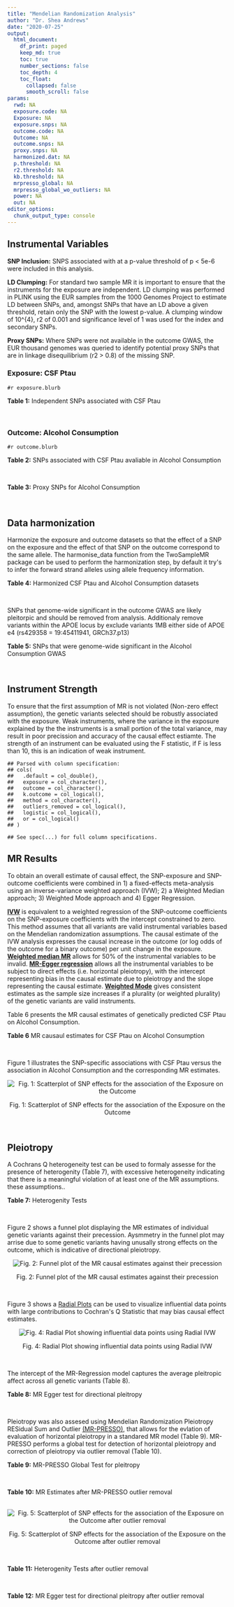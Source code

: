 ```yaml
---
title: "Mendelian Randomization Analysis"
author: "Dr. Shea Andrews"
date: "2020-07-25"
output:
  html_document:
    df_print: paged
    keep_md: true
    toc: true
    number_sections: false
    toc_depth: 4
    toc_float:
      collapsed: false
      smooth_scroll: false
params:
  rwd: NA
  exposure.code: NA
  Exposure: NA
  exposure.snps: NA
  outcome.code: NA
  Outcome: NA
  outcome.snps: NA
  proxy.snps: NA
  harmonized.dat: NA
  p.threshold: NA
  r2.threshold: NA
  kb.threshold: NA
  mrpresso_global: NA
  mrpresso_global_wo_outliers: NA
  power: NA
  out: NA
editor_options:
  chunk_output_type: console
---
```







## Instrumental Variables
**SNP Inclusion:** SNPS associated with at a p-value threshold of p < 5e-6 were included in this analysis.
<br>

**LD Clumping:** For standard two sample MR it is important to ensure that the instruments for the exposure are independent. LD clumping was performed in PLINK using the EUR samples from the 1000 Genomes Project to estimate LD between SNPs, and, amongst SNPs that have an LD above a given threshold, retain only the SNP with the lowest p-value. A clumping window of 10^{4}, r2 of 0.001 and significance level of 1 was used for the index and secondary SNPs.
<br>

**Proxy SNPs:** Where SNPs were not available in the outcome GWAS, the EUR thousand genomes was queried to identify potential proxy SNPs that are in linkage disequilibrium (r2 > 0.8) of the missing SNP.
<br>

### Exposure: CSF Ptau
`#r exposure.blurb`
<br>

**Table 1:** Independent SNPs associated with CSF Ptau
<div data-pagedtable="false">
  <script data-pagedtable-source type="application/json">
{"columns":[{"label":["SNP"],"name":[1],"type":["chr"],"align":["left"]},{"label":["CHROM"],"name":[2],"type":["dbl"],"align":["right"]},{"label":["POS"],"name":[3],"type":["dbl"],"align":["right"]},{"label":["REF"],"name":[4],"type":["chr"],"align":["left"]},{"label":["ALT"],"name":[5],"type":["chr"],"align":["left"]},{"label":["AF"],"name":[6],"type":["dbl"],"align":["right"]},{"label":["BETA"],"name":[7],"type":["dbl"],"align":["right"]},{"label":["SE"],"name":[8],"type":["dbl"],"align":["right"]},{"label":["Z"],"name":[9],"type":["dbl"],"align":["right"]},{"label":["P"],"name":[10],"type":["dbl"],"align":["right"]},{"label":["N"],"name":[11],"type":["dbl"],"align":["right"]},{"label":["TRAIT"],"name":[12],"type":["chr"],"align":["left"]}],"data":[{"1":"rs4267554","2":"2","3":"46901045","4":"A","5":"G","6":"0.1037360","7":"-0.04197","8":"0.008801","9":"-4.768776","10":"1.976e-06","11":"3146","12":"CSF_ptau"},{"1":"rs35055419","2":"3","3":"190663557","4":"T","5":"C","6":"0.3498150","7":"0.03490","8":"0.005653","9":"6.173713","10":"7.624e-10","11":"3146","12":"CSF_ptau"},{"1":"rs16897042","2":"5","3":"67107448","4":"T","5":"C","6":"0.0184850","7":"0.07870","8":"0.016050","9":"4.903427","10":"9.998e-07","11":"3146","12":"CSF_ptau"},{"1":"rs60871478","2":"7","3":"827325","4":"A","5":"G","6":"0.7729760","7":"-0.03472","8":"0.006863","9":"-5.059010","10":"4.505e-07","11":"3146","12":"CSF_ptau"},{"1":"rs7798280","2":"7","3":"15093202","4":"C","5":"A","6":"0.3549910","7":"-0.03378","8":"0.006773","9":"-4.987450","10":"6.699e-07","11":"3146","12":"CSF_ptau"},{"1":"rs2439313","2":"8","3":"32533316","4":"A","5":"G","6":"0.5620010","7":"-0.02653","8":"0.005418","9":"-4.896640","10":"1.025e-06","11":"3146","12":"CSF_ptau"},{"1":"rs514716","2":"9","3":"3929424","4":"C","5":"T","6":"0.8443070","7":"0.04876","8":"0.008764","9":"5.563670","10":"2.935e-08","11":"3146","12":"CSF_ptau"},{"1":"rs9527039","2":"13","3":"53504675","4":"T","5":"C","6":"0.0810909","7":"-0.06098","8":"0.010450","9":"-5.835407","10":"5.947e-09","11":"3146","12":"CSF_ptau"},{"1":"rs12889974","2":"14","3":"77609298","4":"C","5":"G","6":"0.0913043","7":"0.04955","8":"0.010660","9":"4.648218","10":"3.555e-06","11":"3146","12":"CSF_ptau"},{"1":"rs12961169","2":"18","3":"77381649","4":"C","5":"T","6":"0.1395560","7":"0.05004","8":"0.008013","9":"6.244852","10":"5.117e-10","11":"3146","12":"CSF_ptau"},{"1":"rs769449","2":"19","3":"45410002","4":"G","5":"A","6":"0.0998545","7":"0.07930","8":"0.006542","9":"12.121675","10":"5.299e-33","11":"3146","12":"CSF_ptau"},{"1":"rs34871495","2":"20","3":"55310283","4":"C","5":"T","6":"0.0282916","7":"0.08995","8":"0.016740","9":"5.373357","10":"8.307e-08","11":"3146","12":"CSF_ptau"},{"1":"rs41157","2":"22","3":"30405151","4":"T","5":"C","6":"0.7146230","7":"-0.02538","8":"0.005504","9":"-4.611190","10":"4.182e-06","11":"3146","12":"CSF_ptau"}],"options":{"columns":{"min":{},"max":[10]},"rows":{"min":[10],"max":[10]},"pages":{}}}
  </script>
</div>
<br>

### Outcome: Alcohol Consumption
`#r outcome.blurb`
<br>

**Table 2:** SNPs associated with CSF Ptau avaliable in Alcohol Consumption
<div data-pagedtable="false">
  <script data-pagedtable-source type="application/json">
{"columns":[{"label":["SNP"],"name":[1],"type":["chr"],"align":["left"]},{"label":["CHROM"],"name":[2],"type":["dbl"],"align":["right"]},{"label":["POS"],"name":[3],"type":["dbl"],"align":["right"]},{"label":["REF"],"name":[4],"type":["chr"],"align":["left"]},{"label":["ALT"],"name":[5],"type":["chr"],"align":["left"]},{"label":["AF"],"name":[6],"type":["dbl"],"align":["right"]},{"label":["BETA"],"name":[7],"type":["dbl"],"align":["right"]},{"label":["SE"],"name":[8],"type":["dbl"],"align":["right"]},{"label":["Z"],"name":[9],"type":["dbl"],"align":["right"]},{"label":["P"],"name":[10],"type":["dbl"],"align":["right"]},{"label":["N"],"name":[11],"type":["dbl"],"align":["right"]},{"label":["TRAIT"],"name":[12],"type":["chr"],"align":["left"]}],"data":[{"1":"rs4267554","2":"2","3":"46901045","4":"A","5":"G","6":"0.1037360","7":"0.0019571500","8":"0.001029536","9":"1.901","10":"0.057320","11":"941280","12":"Drinks_Per_Week"},{"1":"rs35055419","2":"3","3":"190663557","4":"T","5":"C","6":"0.3498150","7":"-0.0030397200","8":"0.001028670","9":"-2.955","10":"0.003129","11":"941280","12":"Drinks_Per_Week"},{"1":"rs16897042","2":"5","3":"67107448","4":"T","5":"C","6":"0.0184850","7":"0.0000144541","8":"0.001032435","9":"0.014","10":"0.988700","11":"941280","12":"Drinks_Per_Week"},{"1":"rs60871478","2":"7","3":"827325","4":"A","5":"G","6":"0.7729760","7":"-0.0022829200","8":"0.001029269","9":"-2.218","10":"0.026570","11":"941280","12":"Drinks_Per_Week"},{"1":"rs7798280","2":"7","3":"15093202","4":"C","5":"A","6":"0.3549910","7":"0.0002843901","8":"0.001414876","9":"0.201","10":"0.841000","11":"500531","12":"Drinks_Per_Week"},{"1":"rs2439313","2":"8","3":"32533316","4":"A","5":"G","6":"0.5620010","7":"-0.0018152800","8":"0.001029655","9":"-1.763","10":"0.077980","11":"941280","12":"Drinks_Per_Week"},{"1":"rs514716","2":"9","3":"3929424","4":"C","5":"T","6":"0.8443070","7":"-0.0005422581","8":"0.001030909","9":"-0.526","10":"0.599200","11":"941280","12":"Drinks_Per_Week"},{"1":"rs9527039","2":"13","3":"53504675","4":"T","5":"C","6":"0.0810909","7":"-0.0006174570","8":"0.001030813","9":"-0.599","10":"0.549300","11":"941280","12":"Drinks_Per_Week"},{"1":"rs12889974","2":"14","3":"77609298","4":"C","5":"G","6":"0.0913043","7":"-0.0001774250","8":"0.001031543","9":"-0.172","10":"0.863100","11":"941280","12":"Drinks_Per_Week"},{"1":"rs12961169","2":"18","3":"77381649","4":"C","5":"T","6":"0.1395560","7":"0.0001867053","8":"0.001031521","9":"0.181","10":"0.856700","11":"941280","12":"Drinks_Per_Week"},{"1":"rs769449","2":"19","3":"45410002","4":"G","5":"A","6":"0.0998545","7":"-0.0011610758","8":"0.001030236","9":"-1.127","10":"0.259500","11":"941280","12":"Drinks_Per_Week"},{"1":"rs34871495","2":"20","3":"55310283","4":"C","5":"T","6":"0.0282916","7":"0.0006916162","8":"0.001030725","9":"0.671","10":"0.502400","11":"941280","12":"Drinks_Per_Week"},{"1":"rs41157","2":"22","3":"30405151","4":"T","5":"C","6":"0.7146230","7":"0.0027256000","8":"0.001028915","9":"2.649","10":"0.008067","11":"941280","12":"Drinks_Per_Week"}],"options":{"columns":{"min":{},"max":[10]},"rows":{"min":[10],"max":[10]},"pages":{}}}
  </script>
</div>
<br>

**Table 3:** Proxy SNPs for Alcohol Consumption
<div data-pagedtable="false">
  <script data-pagedtable-source type="application/json">
{"columns":[{"label":["proxy.outcome"],"name":[1],"type":["lgl"],"align":["right"]},{"label":["target_snp"],"name":[2],"type":["lgl"],"align":["right"]},{"label":["proxy_snp"],"name":[3],"type":["lgl"],"align":["right"]},{"label":["ld.r2"],"name":[4],"type":["lgl"],"align":["right"]},{"label":["Dprime"],"name":[5],"type":["lgl"],"align":["right"]},{"label":["ref.proxy"],"name":[6],"type":["lgl"],"align":["right"]},{"label":["alt.proxy"],"name":[7],"type":["lgl"],"align":["right"]},{"label":["CHROM"],"name":[8],"type":["lgl"],"align":["right"]},{"label":["POS"],"name":[9],"type":["lgl"],"align":["right"]},{"label":["ALT.proxy"],"name":[10],"type":["lgl"],"align":["right"]},{"label":["REF.proxy"],"name":[11],"type":["lgl"],"align":["right"]},{"label":["AF"],"name":[12],"type":["lgl"],"align":["right"]},{"label":["BETA"],"name":[13],"type":["lgl"],"align":["right"]},{"label":["SE"],"name":[14],"type":["lgl"],"align":["right"]},{"label":["P"],"name":[15],"type":["lgl"],"align":["right"]},{"label":["N"],"name":[16],"type":["lgl"],"align":["right"]},{"label":["ref"],"name":[17],"type":["lgl"],"align":["right"]},{"label":["alt"],"name":[18],"type":["lgl"],"align":["right"]},{"label":["ALT"],"name":[19],"type":["lgl"],"align":["right"]},{"label":["REF"],"name":[20],"type":["lgl"],"align":["right"]},{"label":["PHASE"],"name":[21],"type":["lgl"],"align":["right"]}],"data":[{"1":"NA","2":"NA","3":"NA","4":"NA","5":"NA","6":"NA","7":"NA","8":"NA","9":"NA","10":"NA","11":"NA","12":"NA","13":"NA","14":"NA","15":"NA","16":"NA","17":"NA","18":"NA","19":"NA","20":"NA","21":"NA"}],"options":{"columns":{"min":{},"max":[10]},"rows":{"min":[10],"max":[10]},"pages":{}}}
  </script>
</div>
<br>

## Data harmonization
Harmonize the exposure and outcome datasets so that the effect of a SNP on the exposure and the effect of that SNP on the outcome correspond to the same allele. The harmonise_data function from the TwoSampleMR package can be used to perform the harmonization step, by default it try's to infer the forward strand alleles using allele frequency information.
<br>

**Table 4:** Harmonized CSF Ptau and Alcohol Consumption datasets
<div data-pagedtable="false">
  <script data-pagedtable-source type="application/json">
{"columns":[{"label":["SNP"],"name":[1],"type":["chr"],"align":["left"]},{"label":["effect_allele.exposure"],"name":[2],"type":["chr"],"align":["left"]},{"label":["other_allele.exposure"],"name":[3],"type":["chr"],"align":["left"]},{"label":["effect_allele.outcome"],"name":[4],"type":["chr"],"align":["left"]},{"label":["other_allele.outcome"],"name":[5],"type":["chr"],"align":["left"]},{"label":["beta.exposure"],"name":[6],"type":["dbl"],"align":["right"]},{"label":["beta.outcome"],"name":[7],"type":["dbl"],"align":["right"]},{"label":["eaf.exposure"],"name":[8],"type":["dbl"],"align":["right"]},{"label":["eaf.outcome"],"name":[9],"type":["dbl"],"align":["right"]},{"label":["remove"],"name":[10],"type":["lgl"],"align":["right"]},{"label":["palindromic"],"name":[11],"type":["lgl"],"align":["right"]},{"label":["ambiguous"],"name":[12],"type":["lgl"],"align":["right"]},{"label":["id.outcome"],"name":[13],"type":["chr"],"align":["left"]},{"label":["chr.outcome"],"name":[14],"type":["dbl"],"align":["right"]},{"label":["pos.outcome"],"name":[15],"type":["dbl"],"align":["right"]},{"label":["se.outcome"],"name":[16],"type":["dbl"],"align":["right"]},{"label":["z.outcome"],"name":[17],"type":["dbl"],"align":["right"]},{"label":["pval.outcome"],"name":[18],"type":["dbl"],"align":["right"]},{"label":["samplesize.outcome"],"name":[19],"type":["dbl"],"align":["right"]},{"label":["outcome"],"name":[20],"type":["chr"],"align":["left"]},{"label":["mr_keep.outcome"],"name":[21],"type":["lgl"],"align":["right"]},{"label":["pval_origin.outcome"],"name":[22],"type":["chr"],"align":["left"]},{"label":["chr.exposure"],"name":[23],"type":["dbl"],"align":["right"]},{"label":["pos.exposure"],"name":[24],"type":["dbl"],"align":["right"]},{"label":["se.exposure"],"name":[25],"type":["dbl"],"align":["right"]},{"label":["z.exposure"],"name":[26],"type":["dbl"],"align":["right"]},{"label":["pval.exposure"],"name":[27],"type":["dbl"],"align":["right"]},{"label":["samplesize.exposure"],"name":[28],"type":["dbl"],"align":["right"]},{"label":["exposure"],"name":[29],"type":["chr"],"align":["left"]},{"label":["mr_keep.exposure"],"name":[30],"type":["lgl"],"align":["right"]},{"label":["pval_origin.exposure"],"name":[31],"type":["chr"],"align":["left"]},{"label":["id.exposure"],"name":[32],"type":["chr"],"align":["left"]},{"label":["action"],"name":[33],"type":["dbl"],"align":["right"]},{"label":["mr_keep"],"name":[34],"type":["lgl"],"align":["right"]},{"label":["pt"],"name":[35],"type":["dbl"],"align":["right"]},{"label":["pleitropy_keep"],"name":[36],"type":["lgl"],"align":["right"]},{"label":["mrpresso_RSSobs"],"name":[37],"type":["dbl"],"align":["right"]},{"label":["mrpresso_pval"],"name":[38],"type":["dbl"],"align":["right"]},{"label":["mrpresso_keep"],"name":[39],"type":["lgl"],"align":["right"]}],"data":[{"1":"rs12889974","2":"G","3":"C","4":"G","5":"C","6":"0.04955","7":"-0.0001774250","8":"0.0913043","9":"0.0913043","10":"FALSE","11":"TRUE","12":"FALSE","13":"Io7dRc","14":"14","15":"77609298","16":"0.001031543","17":"-0.172","18":"0.863100","19":"941280","20":"Liu2019drnkwk23andMe","21":"TRUE","22":"reported","23":"14","24":"77609298","25":"0.010660","26":"4.648218","27":"3.555e-06","28":"3146","29":"Deming2017ptau","30":"TRUE","31":"reported","32":"uaYnua","33":"2","34":"TRUE","35":"5e-06","36":"TRUE","37":"7.936772e-09","38":"1.0000","39":"TRUE"},{"1":"rs12961169","2":"T","3":"C","4":"T","5":"C","6":"0.05004","7":"0.0001867053","8":"0.1395560","9":"0.1395560","10":"FALSE","11":"FALSE","12":"FALSE","13":"Io7dRc","14":"18","15":"77381649","16":"0.001031521","17":"0.181","18":"0.856700","19":"941280","20":"Liu2019drnkwk23andMe","21":"TRUE","22":"reported","23":"18","24":"77381649","25":"0.008013","26":"6.244852","27":"5.117e-10","28":"3146","29":"Deming2017ptau","30":"TRUE","31":"reported","32":"uaYnua","33":"2","34":"TRUE","35":"5e-06","36":"TRUE","37":"9.446132e-08","38":"1.0000","39":"TRUE"},{"1":"rs16897042","2":"C","3":"T","4":"C","5":"T","6":"0.07870","7":"0.0000144541","8":"0.0184850","9":"0.0184850","10":"FALSE","11":"FALSE","12":"FALSE","13":"Io7dRc","14":"5","15":"67107448","16":"0.001032435","17":"0.014","18":"0.988700","19":"941280","20":"Liu2019drnkwk23andMe","21":"TRUE","22":"reported","23":"5","24":"67107448","25":"0.016050","26":"4.903427","27":"9.998e-07","28":"3146","29":"Deming2017ptau","30":"TRUE","31":"reported","32":"uaYnua","33":"2","34":"TRUE","35":"5e-06","36":"TRUE","37":"4.253744e-08","38":"1.0000","39":"TRUE"},{"1":"rs2439313","2":"G","3":"A","4":"G","5":"A","6":"-0.02653","7":"-0.0018152800","8":"0.5620010","9":"0.5620010","10":"FALSE","11":"FALSE","12":"FALSE","13":"Io7dRc","14":"8","15":"32533316","16":"0.001029655","17":"-1.763","18":"0.077980","19":"941280","20":"Liu2019drnkwk23andMe","21":"TRUE","22":"reported","23":"8","24":"32533316","25":"0.005418","26":"-4.896640","27":"1.025e-06","28":"3146","29":"Deming2017ptau","30":"TRUE","31":"reported","32":"uaYnua","33":"2","34":"TRUE","35":"5e-06","36":"TRUE","37":"3.644611e-06","38":"0.7344","39":"TRUE"},{"1":"rs34871495","2":"T","3":"C","4":"T","5":"C","6":"0.08995","7":"0.0006916162","8":"0.0282916","9":"0.0282916","10":"FALSE","11":"FALSE","12":"FALSE","13":"Io7dRc","14":"20","15":"55310283","16":"0.001030725","17":"0.671","18":"0.502400","19":"941280","20":"Liu2019drnkwk23andMe","21":"TRUE","22":"reported","23":"20","24":"55310283","25":"0.016740","26":"5.373357","27":"8.307e-08","28":"3146","29":"Deming2017ptau","30":"TRUE","31":"reported","32":"uaYnua","33":"2","34":"TRUE","35":"5e-06","36":"TRUE","37":"1.354557e-06","38":"1.0000","39":"TRUE"},{"1":"rs35055419","2":"C","3":"T","4":"C","5":"T","6":"0.03490","7":"-0.0030397200","8":"0.3498150","9":"0.3498150","10":"FALSE","11":"FALSE","12":"FALSE","13":"Io7dRc","14":"3","15":"190663557","16":"0.001028670","17":"-2.955","18":"0.003129","19":"941280","20":"Liu2019drnkwk23andMe","21":"TRUE","22":"reported","23":"3","24":"190663557","25":"0.005653","26":"6.173713","27":"7.624e-10","28":"3146","29":"Deming2017ptau","30":"TRUE","31":"reported","32":"uaYnua","33":"2","34":"TRUE","35":"5e-06","36":"TRUE","37":"9.565504e-06","38":"0.0348","39":"FALSE"},{"1":"rs41157","2":"C","3":"T","4":"C","5":"T","6":"-0.02538","7":"0.0027256000","8":"0.7146230","9":"0.7146230","10":"FALSE","11":"FALSE","12":"FALSE","13":"Io7dRc","14":"22","15":"30405151","16":"0.001028915","17":"2.649","18":"0.008067","19":"941280","20":"Liu2019drnkwk23andMe","21":"TRUE","22":"reported","23":"22","24":"30405151","25":"0.005504","26":"-4.611190","27":"4.182e-06","28":"3146","29":"Deming2017ptau","30":"TRUE","31":"reported","32":"uaYnua","33":"2","34":"TRUE","35":"5e-06","36":"TRUE","37":"7.468981e-06","38":"0.0852","39":"TRUE"},{"1":"rs4267554","2":"G","3":"A","4":"G","5":"A","6":"-0.04197","7":"0.0019571500","8":"0.1037360","9":"0.1037360","10":"FALSE","11":"FALSE","12":"FALSE","13":"Io7dRc","14":"2","15":"46901045","16":"0.001029536","17":"1.901","18":"0.057320","19":"941280","20":"Liu2019drnkwk23andMe","21":"TRUE","22":"reported","23":"2","24":"46901045","25":"0.008801","26":"-4.768776","27":"1.976e-06","28":"3146","29":"Deming2017ptau","30":"TRUE","31":"reported","32":"uaYnua","33":"2","34":"TRUE","35":"5e-06","36":"TRUE","37":"3.952138e-06","38":"0.7032","39":"TRUE"},{"1":"rs514716","2":"T","3":"C","4":"T","5":"C","6":"0.04876","7":"-0.0005422581","8":"0.8443070","9":"0.8443070","10":"FALSE","11":"FALSE","12":"FALSE","13":"Io7dRc","14":"9","15":"3929424","16":"0.001030909","17":"-0.526","18":"0.599200","19":"941280","20":"Liu2019drnkwk23andMe","21":"TRUE","22":"reported","23":"9","24":"3929424","25":"0.008764","26":"5.563670","27":"2.935e-08","28":"3146","29":"Deming2017ptau","30":"TRUE","31":"reported","32":"uaYnua","33":"2","34":"TRUE","35":"5e-06","36":"TRUE","37":"2.353661e-07","38":"1.0000","39":"TRUE"},{"1":"rs60871478","2":"G","3":"A","4":"G","5":"A","6":"-0.03472","7":"-0.0022829200","8":"0.7729760","9":"0.7729760","10":"FALSE","11":"FALSE","12":"FALSE","13":"Io7dRc","14":"7","15":"827325","16":"0.001029269","17":"-2.218","18":"0.026570","19":"941280","20":"Liu2019drnkwk23andMe","21":"TRUE","22":"reported","23":"7","24":"827325","25":"0.006863","26":"-5.059010","27":"4.505e-07","28":"3146","29":"Deming2017ptau","30":"TRUE","31":"reported","32":"uaYnua","33":"2","34":"TRUE","35":"5e-06","36":"TRUE","37":"5.971004e-06","38":"0.2028","39":"TRUE"},{"1":"rs769449","2":"A","3":"G","4":"A","5":"G","6":"0.07930","7":"-0.0011610758","8":"0.0998545","9":"0.0998545","10":"FALSE","11":"FALSE","12":"FALSE","13":"Io7dRc","14":"19","15":"45410002","16":"0.001030236","17":"-1.127","18":"0.259500","19":"941280","20":"Liu2019drnkwk23andMe","21":"TRUE","22":"reported","23":"19","24":"45410002","25":"0.006542","26":"12.121675","27":"5.299e-33","28":"3146","29":"Deming2017ptau","30":"TRUE","31":"reported","32":"uaYnua","33":"2","34":"TRUE","35":"5e-06","36":"FALSE","37":"NA","38":"NA","39":"NA"},{"1":"rs7798280","2":"A","3":"C","4":"A","5":"C","6":"-0.03378","7":"0.0002843901","8":"0.3549910","9":"0.3549910","10":"FALSE","11":"FALSE","12":"FALSE","13":"Io7dRc","14":"7","15":"15093202","16":"0.001414876","17":"0.201","18":"0.841000","19":"500531","20":"Liu2019drnkwk23andMe","21":"TRUE","22":"reported","23":"7","24":"15093202","25":"0.006773","26":"-4.987450","27":"6.699e-07","28":"3146","29":"Deming2017ptau","30":"TRUE","31":"reported","32":"uaYnua","33":"2","34":"TRUE","35":"5e-06","36":"TRUE","37":"5.006072e-08","38":"1.0000","39":"TRUE"},{"1":"rs9527039","2":"C","3":"T","4":"C","5":"T","6":"-0.06098","7":"-0.0006174570","8":"0.0810909","9":"0.0810909","10":"FALSE","11":"FALSE","12":"FALSE","13":"Io7dRc","14":"13","15":"53504675","16":"0.001030813","17":"-0.599","18":"0.549300","19":"941280","20":"Liu2019drnkwk23andMe","21":"TRUE","22":"reported","23":"13","24":"53504675","25":"0.010450","26":"-5.835407","27":"5.947e-09","28":"3146","29":"Deming2017ptau","30":"TRUE","31":"reported","32":"uaYnua","33":"2","34":"TRUE","35":"5e-06","36":"TRUE","37":"6.941541e-07","38":"1.0000","39":"TRUE"}],"options":{"columns":{"min":{},"max":[10]},"rows":{"min":[10],"max":[10]},"pages":{}}}
  </script>
</div>
<br>

SNPs that genome-wide significant in the outcome GWAS are likely pleitorpic and should be removed from analysis. Additionaly remove variants within the APOE locus by exclude variants 1MB either side of APOE e4 (rs429358 = 19:45411941, GRCh37.p13)
<br>


**Table 5:** SNPs that were genome-wide significant in the Alcohol Consumption GWAS
<div data-pagedtable="false">
  <script data-pagedtable-source type="application/json">
{"columns":[{"label":["SNP"],"name":[1],"type":["chr"],"align":["left"]},{"label":["chr.outcome"],"name":[2],"type":["dbl"],"align":["right"]},{"label":["pos.outcome"],"name":[3],"type":["dbl"],"align":["right"]},{"label":["pval.exposure"],"name":[4],"type":["dbl"],"align":["right"]},{"label":["pval.outcome"],"name":[5],"type":["dbl"],"align":["right"]}],"data":[{"1":"rs769449","2":"19","3":"45410002","4":"5.299e-33","5":"0.2595"}],"options":{"columns":{"min":{},"max":[10]},"rows":{"min":[10],"max":[10]},"pages":{}}}
  </script>
</div>
<br>


## Instrument Strength
To ensure that the first assumption of MR is not violated (Non-zero effect assumption), the genetic variants selected should be robustly associated with the exposure. Weak instruments, where the variance in the exposure explained by the the instruments is a small portion of the total variance, may result in poor precission and accuracy of the causal effect estiamte. The strength of an instrument can be evaluated using the F statistic, if F is less than 10, this is an indication of weak instrument.


```
## Parsed with column specification:
## cols(
##   .default = col_double(),
##   exposure = col_character(),
##   outcome = col_character(),
##   k.outcome = col_logical(),
##   method = col_character(),
##   outliers_removed = col_logical(),
##   logistic = col_logical(),
##   or = col_logical()
## )
```

```
## See spec(...) for full column specifications.
```

<div data-pagedtable="false">
  <script data-pagedtable-source type="application/json">
{"columns":[{"label":["outliers_removed"],"name":[1],"type":["lgl"],"align":["right"]},{"label":["pve.exposure"],"name":[2],"type":["dbl"],"align":["right"]},{"label":["F"],"name":[3],"type":["dbl"],"align":["right"]},{"label":["Alpha"],"name":[4],"type":["dbl"],"align":["right"]},{"label":["NCP"],"name":[5],"type":["dbl"],"align":["right"]},{"label":["Power"],"name":[6],"type":["dbl"],"align":["right"]}],"data":[{"1":"FALSE","2":"0.10657113","3":"31.14288","4":"0.05","5":"0.78010968","6":"0.14303453"},{"1":"TRUE","2":"0.09529778","3":"30.01121","4":"0.05","5":"0.01553326","6":"0.05178127"}],"options":{"columns":{"min":{},"max":[10]},"rows":{"min":[10],"max":[10]},"pages":{}}}
  </script>
</div>

##  MR Results
To obtain an overall estimate of causal effect, the SNP-exposure and SNP-outcome coefficients were combined in 1) a fixed-effects meta-analysis using an inverse-variance weighted approach (IVW); 2) a Weighted Median approach; 3) Weighted Mode approach and 4) Egger Regression.


[**IVW**](https://doi.org/10.1002/gepi.21758) is equivalent to a weighted regression of the SNP-outcome coefficients on the SNP-exposure coefficients with the intercept constrained to zero. This method assumes that all variants are valid instrumental variables based on the Mendelian randomization assumptions. The causal estimate of the IVW analysis expresses the causal increase in the outcome (or log odds of the outcome for a binary outcome) per unit change in the exposure. [**Weighted median MR**](https://doi.org/10.1002/gepi.21965) allows for 50% of the instrumental variables to be invalid. [**MR-Egger regression**](https://doi.org/10.1093/ije/dyw220) allows all the instrumental variables to be subject to direct effects (i.e. horizontal pleiotropy), with the intercept representing bias in the causal estimate due to pleiotropy and the slope representing the causal estimate. [**Weighted Mode**](https://doi.org/10.1093/ije/dyx102) gives consistent estimates as the sample size increases if a plurality (or weighted plurality) of the genetic variants are valid instruments.
<br>



Table 6 presents the MR causal estimates of genetically predicted CSF Ptau on Alcohol Consumption.
<br>

**Table 6** MR causaul estimates for CSF Ptau on Alcohol Consumption
<div data-pagedtable="false">
  <script data-pagedtable-source type="application/json">
{"columns":[{"label":["id.exposure"],"name":[1],"type":["chr"],"align":["left"]},{"label":["id.outcome"],"name":[2],"type":["chr"],"align":["left"]},{"label":["outcome"],"name":[3],"type":["fctr"],"align":["left"]},{"label":["exposure"],"name":[4],"type":["fctr"],"align":["left"]},{"label":["method"],"name":[5],"type":["fctr"],"align":["left"]},{"label":["nsnp"],"name":[6],"type":["int"],"align":["right"]},{"label":["b"],"name":[7],"type":["dbl"],"align":["right"]},{"label":["se"],"name":[8],"type":["dbl"],"align":["right"]},{"label":["pval"],"name":[9],"type":["dbl"],"align":["right"]}],"data":[{"1":"uaYnua","2":"Io7dRc","3":"Liu2019drnkwk23andMe","4":"Deming2017ptau","5":"Inverse variance weighted (fixed effects)","6":"12","7":"-0.001922846","8":"0.005810718","9":"0.7407098"},{"1":"uaYnua","2":"Io7dRc","3":"Liu2019drnkwk23andMe","4":"Deming2017ptau","5":"Weighted median","6":"12","7":"0.003198684","8":"0.007807440","9":"0.6820283"},{"1":"uaYnua","2":"Io7dRc","3":"Liu2019drnkwk23andMe","4":"Deming2017ptau","5":"Weighted mode","6":"12","7":"0.003895143","8":"0.007980571","9":"0.6350777"},{"1":"uaYnua","2":"Io7dRc","3":"Liu2019drnkwk23andMe","4":"Deming2017ptau","5":"MR Egger","6":"12","7":"0.019580134","8":"0.025361926","9":"0.4579541"}],"options":{"columns":{"min":{},"max":[10]},"rows":{"min":[10],"max":[10]},"pages":{}}}
  </script>
</div>
<br>

Figure 1 illustrates the SNP-specific associations with CSF Ptau versus the association in Alcohol Consumption and the corresponding MR estimates.
<br>

<div class="figure" style="text-align: center">
<img src="/sc/arion/projects/LOAD/shea/Projects/MR_ADPhenome/results/MR_ADbidir/Deming2017ptau/Liu2019drnkwk23andMe/Deming2017ptau_5e-6_Liu2019drnkwk23andMe_MR_Analaysis_files/figure-html/scatter_plot-1.png" alt="Fig. 1: Scatterplot of SNP effects for the association of the Exposure on the Outcome"  />
<p class="caption">Fig. 1: Scatterplot of SNP effects for the association of the Exposure on the Outcome</p>
</div>
<br>


## Pleiotropy
A Cochrans Q heterogeneity test can be used to formaly assesse for the presence of heterogenity (Table 7), with excessive heterogeneity indicating that there is a meaningful violation of at least one of the MR assumptions.
these assumptions..
<br>

**Table 7:** Heterogenity Tests
<div data-pagedtable="false">
  <script data-pagedtable-source type="application/json">
{"columns":[{"label":["id.exposure"],"name":[1],"type":["chr"],"align":["left"]},{"label":["id.outcome"],"name":[2],"type":["chr"],"align":["left"]},{"label":["outcome"],"name":[3],"type":["fctr"],"align":["left"]},{"label":["exposure"],"name":[4],"type":["fctr"],"align":["left"]},{"label":["method"],"name":[5],"type":["fctr"],"align":["left"]},{"label":["Q"],"name":[6],"type":["dbl"],"align":["right"]},{"label":["Q_df"],"name":[7],"type":["dbl"],"align":["right"]},{"label":["Q_pval"],"name":[8],"type":["dbl"],"align":["right"]}],"data":[{"1":"uaYnua","2":"Io7dRc","3":"Liu2019drnkwk23andMe","4":"Deming2017ptau","5":"MR Egger","6":"26.27862","7":"10","8":"0.00338299"},{"1":"uaYnua","2":"Io7dRc","3":"Liu2019drnkwk23andMe","4":"Deming2017ptau","5":"Inverse variance weighted","6":"28.46990","7":"11","8":"0.00274152"}],"options":{"columns":{"min":{},"max":[10]},"rows":{"min":[10],"max":[10]},"pages":{}}}
  </script>
</div>
<br>

Figure 2 shows a funnel plot displaying the MR estimates of individual genetic variants against their precession. Aysmmetry in the funnel plot may arrise due to some genetic variants having unusally strong effects on the outcome, which is indicative of directional pleiotropy.
<br>

<div class="figure" style="text-align: center">
<img src="/sc/arion/projects/LOAD/shea/Projects/MR_ADPhenome/results/MR_ADbidir/Deming2017ptau/Liu2019drnkwk23andMe/Deming2017ptau_5e-6_Liu2019drnkwk23andMe_MR_Analaysis_files/figure-html/funnel_plot-1.png" alt="Fig. 2: Funnel plot of the MR causal estimates against their precession"  />
<p class="caption">Fig. 2: Funnel plot of the MR causal estimates against their precession</p>
</div>
<br>

Figure 3 shows a [Radial Plots](https://github.com/WSpiller/RadialMR) can be used to visualize influential data points with large contributions to Cochran's Q Statistic that may bias causal effect estimates.



<div class="figure" style="text-align: center">
<img src="/sc/arion/projects/LOAD/shea/Projects/MR_ADPhenome/results/MR_ADbidir/Deming2017ptau/Liu2019drnkwk23andMe/Deming2017ptau_5e-6_Liu2019drnkwk23andMe_MR_Analaysis_files/figure-html/Radial_Plot-1.png" alt="Fig. 4: Radial Plot showing influential data points using Radial IVW"  />
<p class="caption">Fig. 4: Radial Plot showing influential data points using Radial IVW</p>
</div>
<br>

The intercept of the MR-Regression model captures the average pleitropic affect across all genetic variants (Table 8).
<br>

**Table 8:** MR Egger test for directional pleitropy
<div data-pagedtable="false">
  <script data-pagedtable-source type="application/json">
{"columns":[{"label":["id.exposure"],"name":[1],"type":["chr"],"align":["left"]},{"label":["id.outcome"],"name":[2],"type":["chr"],"align":["left"]},{"label":["outcome"],"name":[3],"type":["fctr"],"align":["left"]},{"label":["exposure"],"name":[4],"type":["fctr"],"align":["left"]},{"label":["egger_intercept"],"name":[5],"type":["dbl"],"align":["right"]},{"label":["se"],"name":[6],"type":["dbl"],"align":["right"]},{"label":["pval"],"name":[7],"type":["dbl"],"align":["right"]}],"data":[{"1":"uaYnua","2":"Io7dRc","3":"Liu2019drnkwk23andMe","4":"Deming2017ptau","5":"-0.001209398","6":"0.001324406","7":"0.3826451"}],"options":{"columns":{"min":{},"max":[10]},"rows":{"min":[10],"max":[10]},"pages":{}}}
  </script>
</div>
<br>

Pleiotropy was also assesed using Mendelian Randomization Pleiotropy RESidual Sum and Outlier [(MR-PRESSO)](https://doi.org/10.1038/s41588-018-0099-7), that allows for the evlation of evaluation of horizontal pleiotropy in a standared MR model (Table 9). MR-PRESSO performs a global test for detection of horizontal pleiotropy and correction of pleiotropy via outlier removal (Table 10).
<br>

**Table 9:** MR-PRESSO Global Test for pleitropy
<div data-pagedtable="false">
  <script data-pagedtable-source type="application/json">
{"columns":[{"label":["id.exposure"],"name":[1],"type":["chr"],"align":["left"]},{"label":["id.outcome"],"name":[2],"type":["chr"],"align":["left"]},{"label":["outcome"],"name":[3],"type":["chr"],"align":["left"]},{"label":["exposure"],"name":[4],"type":["chr"],"align":["left"]},{"label":["pt"],"name":[5],"type":["dbl"],"align":["right"]},{"label":["outliers_removed"],"name":[6],"type":["lgl"],"align":["right"]},{"label":["n_outliers"],"name":[7],"type":["dbl"],"align":["right"]},{"label":["RSSobs"],"name":[8],"type":["dbl"],"align":["right"]},{"label":["pval"],"name":[9],"type":["dbl"],"align":["right"]}],"data":[{"1":"uaYnua","2":"Io7dRc","3":"Liu2019drnkwk23andMe","4":"Deming2017ptau","5":"5e-06","6":"FALSE","7":"1","8":"31.20828","9":"0.008"}],"options":{"columns":{"min":{},"max":[10]},"rows":{"min":[10],"max":[10]},"pages":{}}}
  </script>
</div>
<br>


**Table 10:** MR Estimates after MR-PRESSO outlier removal
<div data-pagedtable="false">
  <script data-pagedtable-source type="application/json">
{"columns":[{"label":["id.exposure"],"name":[1],"type":["chr"],"align":["left"]},{"label":["id.outcome"],"name":[2],"type":["chr"],"align":["left"]},{"label":["outcome"],"name":[3],"type":["fctr"],"align":["left"]},{"label":["exposure"],"name":[4],"type":["fctr"],"align":["left"]},{"label":["method"],"name":[5],"type":["fctr"],"align":["left"]},{"label":["nsnp"],"name":[6],"type":["int"],"align":["right"]},{"label":["b"],"name":[7],"type":["dbl"],"align":["right"]},{"label":["se"],"name":[8],"type":["dbl"],"align":["right"]},{"label":["pval"],"name":[9],"type":["dbl"],"align":["right"]}],"data":[{"1":"uaYnua","2":"Io7dRc","3":"Liu2019drnkwk23andMe","4":"Deming2017ptau","5":"Inverse variance weighted (fixed effects)","6":"11","7":"0.001521344","8":"0.005927037","9":"0.7974268"},{"1":"uaYnua","2":"Io7dRc","3":"Liu2019drnkwk23andMe","4":"Deming2017ptau","5":"Weighted median","6":"11","7":"0.003605724","8":"0.007673898","9":"0.6384488"},{"1":"uaYnua","2":"Io7dRc","3":"Liu2019drnkwk23andMe","4":"Deming2017ptau","5":"Weighted mode","6":"11","7":"0.004082008","8":"0.007214909","9":"0.5840186"},{"1":"uaYnua","2":"Io7dRc","3":"Liu2019drnkwk23andMe","4":"Deming2017ptau","5":"MR Egger","6":"11","7":"0.010503837","8":"0.023537189","9":"0.6659490"}],"options":{"columns":{"min":{},"max":[10]},"rows":{"min":[10],"max":[10]},"pages":{}}}
  </script>
</div>
<br>

<div class="figure" style="text-align: center">
<img src="/sc/arion/projects/LOAD/shea/Projects/MR_ADPhenome/results/MR_ADbidir/Deming2017ptau/Liu2019drnkwk23andMe/Deming2017ptau_5e-6_Liu2019drnkwk23andMe_MR_Analaysis_files/figure-html/scatter_plot_outlier-1.png" alt="Fig. 5: Scatterplot of SNP effects for the association of the Exposure on the Outcome after outlier removal"  />
<p class="caption">Fig. 5: Scatterplot of SNP effects for the association of the Exposure on the Outcome after outlier removal</p>
</div>
<br>

**Table 11:** Heterogenity Tests after outlier removal
<div data-pagedtable="false">
  <script data-pagedtable-source type="application/json">
{"columns":[{"label":["id.exposure"],"name":[1],"type":["chr"],"align":["left"]},{"label":["id.outcome"],"name":[2],"type":["chr"],"align":["left"]},{"label":["outcome"],"name":[3],"type":["fctr"],"align":["left"]},{"label":["exposure"],"name":[4],"type":["fctr"],"align":["left"]},{"label":["method"],"name":[5],"type":["fctr"],"align":["left"]},{"label":["Q"],"name":[6],"type":["dbl"],"align":["right"]},{"label":["Q_df"],"name":[7],"type":["dbl"],"align":["right"]},{"label":["Q_pval"],"name":[8],"type":["dbl"],"align":["right"]}],"data":[{"1":"uaYnua","2":"Io7dRc","3":"Liu2019drnkwk23andMe","4":"Deming2017ptau","5":"MR Egger","6":"19.41747","7":"9","8":"0.02186817"},{"1":"uaYnua","2":"Io7dRc","3":"Liu2019drnkwk23andMe","4":"Deming2017ptau","5":"Inverse variance weighted","6":"19.78149","7":"10","8":"0.03138847"}],"options":{"columns":{"min":{},"max":[10]},"rows":{"min":[10],"max":[10]},"pages":{}}}
  </script>
</div>
<br>

**Table 12:** MR Egger test for directional pleitropy after outlier removal
<div data-pagedtable="false">
  <script data-pagedtable-source type="application/json">
{"columns":[{"label":["id.exposure"],"name":[1],"type":["chr"],"align":["left"]},{"label":["id.outcome"],"name":[2],"type":["chr"],"align":["left"]},{"label":["outcome"],"name":[3],"type":["fctr"],"align":["left"]},{"label":["exposure"],"name":[4],"type":["fctr"],"align":["left"]},{"label":["egger_intercept"],"name":[5],"type":["dbl"],"align":["right"]},{"label":["se"],"name":[6],"type":["dbl"],"align":["right"]},{"label":["pval"],"name":[7],"type":["dbl"],"align":["right"]}],"data":[{"1":"uaYnua","2":"Io7dRc","3":"Liu2019drnkwk23andMe","4":"Deming2017ptau","5":"-0.0005180149","6":"0.001261111","7":"0.6908554"}],"options":{"columns":{"min":{},"max":[10]},"rows":{"min":[10],"max":[10]},"pages":{}}}
  </script>
</div>
<br>
